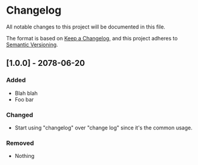 # Changelog

All notable changes to this project will be documented in this file.

The format is based on [Keep a Changelog](https://keepachangelog.com/en/1.0.0/),
and this project adheres to [Semantic Versioning](https://semver.org/spec/v2.0.0.html).

## [1.0.0] - 2078-06-20

### Added

- Blah blah
- Foo bar

### Changed

- Start using "changelog" over "change log" since it's the common usage.

### Removed

- Nothing
